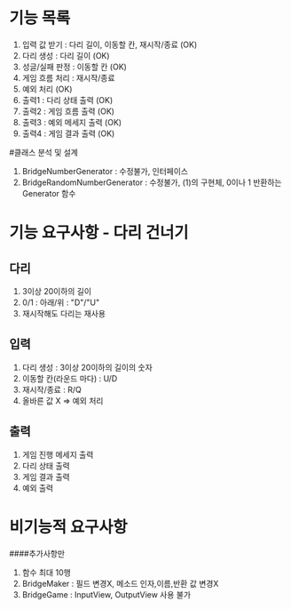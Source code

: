 # 기능 목록
1. 입력 값 받기 : 다리 길이, 이동할 칸, 재시작/종료 (OK)
2. 다리 생성 : 다리 길이 (OK)
3. 성글/실패 판정 : 이동할 칸 (OK)
4. 게임 흐름 처리 : 재시작/종료
5. 예외 처리 (OK)
6. 출력1 : 다리 상태 출력 (OK)
7. 출력2 : 게임 흐름 출력 (OK)
8. 출력3 : 예외 메세지 출력 (OK)
9. 출력4 : 게임 결과 출력 (OK)

#클래스 분석 및 설계
1. BridgeNumberGenerator : 수정불가, 인터페이스
2. BridgeRandomNumberGenerator : 수정불가, (1)의 구현체, 0이나 1 반환하는 Generator 함수

# 기능 요구사항 - 다리 건너기
## 다리
1. 3이상 20이하의 길이
2. 0/1 : 아래/위 : "D"/"U"
3. 재시작해도 다리는 재사용

## 입력
1. 다리 생성 : 3이상 20이하의 길이의 숫자
2. 이동할 칸(라운드 마다) : U/D
3. 재시작/종료 : R/Q
4. 올바른 값 X => 예외 처리

## 출력
1. 게임 진행 메세지 출력
2. 다리 상태 출력
3. 게임 결과 출력
4. 예외 출력

# 비기능적 요구사항
####추가사항만
1. 함수 최대 10행
2. BridgeMaker : 필드 변경X, 메소드 인자,이름,반환 값 변경X
3. BridgeGame : InputView, OutputView 사용 불가
